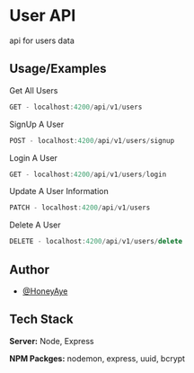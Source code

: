 
# User API

api for users data


## Usage/Examples

Get All Users
```javascript
GET - localhost:4200/api/v1/users
```
SignUp A User
```javascript
POST - localhost:4200/api/v1/users/signup
```
Login A User
```javascript
GET - localhost:4200/api/v1/users/login
```
Update A User Information
```javascript
PATCH - localhost:4200/api/v1/users
```
Delete A User
```javascript
DELETE - localhost:4200/api/v1/users/delete
```


## Author

- [@HoneyAye](https://github.com/Honeyaye59)


## Tech Stack



**Server:** Node, Express

**NPM Packges:** nodemon, express, uuid, bcrypt